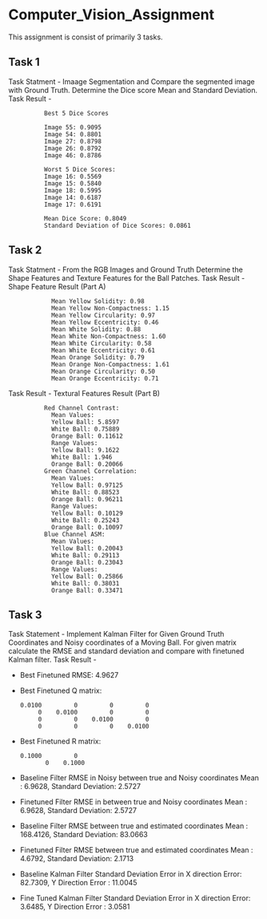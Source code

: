 # Computer_Vision_Assignment

This assignment is consist of primarily 3 tasks.
## Task 1 
Task Statment - Imaage Segmentation and Compare the segmented image with Ground Truth. Determine the Dice score Mean and Standard Deviation.
Task Result - 
              
              Best 5 Dice Scores

              Image 55: 0.9095
              Image 54: 0.8801
              Image 27: 0.8798
              Image 26: 0.8792
              Image 46: 0.8786
    
              Worst 5 Dice Scores:
              Image 16: 0.5569
              Image 15: 0.5840
              Image 18: 0.5995
              Image 14: 0.6187
              Image 17: 0.6191
              
              Mean Dice Score: 0.8049
              Standard Deviation of Dice Scores: 0.0861
## Task 2
Task Statment - From the RGB Images and Ground Truth Determine the Shape Features and Texture Features for the Ball Patches. 
Task Result -  Shape Feature Result (Part A)

                Mean Yellow Solidity: 0.98
                Mean Yellow Non-Compactness: 1.15
                Mean Yellow Circularity: 0.97
                Mean Yellow Eccentricity: 0.46
                Mean White Solidity: 0.88
                Mean White Non-Compactness: 1.60
                Mean White Circularity: 0.58
                Mean White Eccentricity: 0.61
                Mean Orange Solidity: 0.79
                Mean Orange Non-Compactness: 1.61
                Mean Orange Circularity: 0.50
                Mean Orange Eccentricity: 0.71
Task Result - Textural Features Result (Part B)

              Red Channel Contrast:
                Mean Values:
                Yellow Ball: 5.8597
                White Ball: 0.75889
                Orange Ball: 0.11612
                Range Values:
                Yellow Ball: 9.1622
                White Ball: 1.946
                Orange Ball: 0.20066
              Green Channel Correlation:
                Mean Values:
                Yellow Ball: 0.97125
                White Ball: 0.88523
                Orange Ball: 0.96211
                Range Values:
                Yellow Ball: 0.10129
                White Ball: 0.25243
                Orange Ball: 0.10097
              Blue Channel ASM:
                Mean Values:
                Yellow Ball: 0.20043
                White Ball: 0.29113
                Orange Ball: 0.23043
                Range Values:
                Yellow Ball: 0.25866
                White Ball: 0.38031
                Orange Ball: 0.33471
## Task 3 
Task Statement - Implement Kalman Filter for Given Ground Truth Coordinates and Noisy coordinates of a Moving Ball. For given matrix calculate the RMSE and standard deviation and compare with finetuned Kalman filter. 
Task Result - 
- Best Finetuned RMSE: 4.9627
- Best Finetuned Q matrix:
  
      0.0100         0         0         0
           0    0.0100         0         0
           0         0    0.0100         0
           0         0         0    0.0100

- Best Finetuned R matrix:

      0.1000         0
             0    0.1000

- Baseline Filter RMSE in Noisy between true and Noisy coordinates Mean : 6.9628, Standard Deviation: 2.5727
- Finetuned Filter RMSE in between true and Noisy coordinates Mean : 6.9628, Standard Deviation: 2.5727
- Baseline Filter RMSE between true and estimated coordinates Mean : 168.4126, Standard Deviation: 83.0663
- Finetuned Filter RMSE between true and estimated coordinates Mean : 4.6792, Standard Deviation: 2.1713
- Baseline Kalman Filter Standard Deviation Error in X direction Error: 82.7309, Y Direction Error : 11.0045
- Fine Tuned Kalman Filter Standard Deviation Error in X direction Error: 3.6485, Y Direction Error : 3.0581
